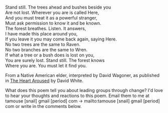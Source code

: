 <div id="wikitext">

<div style="display: none;">

Summary:a poem from *The Heart Aroused* by David White
Parent:Poems(.<span
class="wikiword">[HomePage](http://wiki.tamouse.org?n=Poems.HomePage?action=print)</span>)
<span
class="wikiword">[IncludeMe](http://wiki.tamouse.org?n=Poems.IncludeMe?action=edit)[?](http://wiki.tamouse.org?n=Poems.IncludeMe?action=edit)</span>:[Poems](http://wiki.tamouse.org?n=Poems.HomePage?action=print)
Categories:[Writing](http://wiki.tamouse.org?n=Category.Writing) Tags:
poem, lost, david white, heart aroused, david wagoner

</div>

Stand still. The trees ahead and bushes beside you\
Are not lost. Wherever you are is called Here,\
And you must treat it as a powerful stranger,\
Must ask permission to know it and be known.\
The forest breathes. Listen. It answers,\
I have made this place around you,\
If you leave it you may come back again, saying Here.\
No two trees are the same to Raven.\
No two branches are the same to Wren.\
If what a tree or a bush does is lost on you,\
You are surely lost. Stand still. The forest knows\
Where you are. You must let it find you.

From a Native American elder, interpreted by David Wagoner, as published
in [The Heart
Aroused](http://www.goodreads.com/book/title/The%20Heart%20Aroused) by
David White.

<div class="vspace">

</div>

<div class="round lrindent query">

What does this poem tell you about leading groups through change? I'd
love to hear your thoughts and reactions to this poem. Email them to me
at <span class="_deob"><span class="_t">tamouse<span class="_a"> [snail]
</span>gmail<span class="_d"> [period] </span>com</span> -\> <span
class="_m">mailto:tamouse<span class="_a"> [snail] </span>gmail<span
class="_d"> [period] </span>com</span></span> or write in the comments
below.

</div>

</div>

